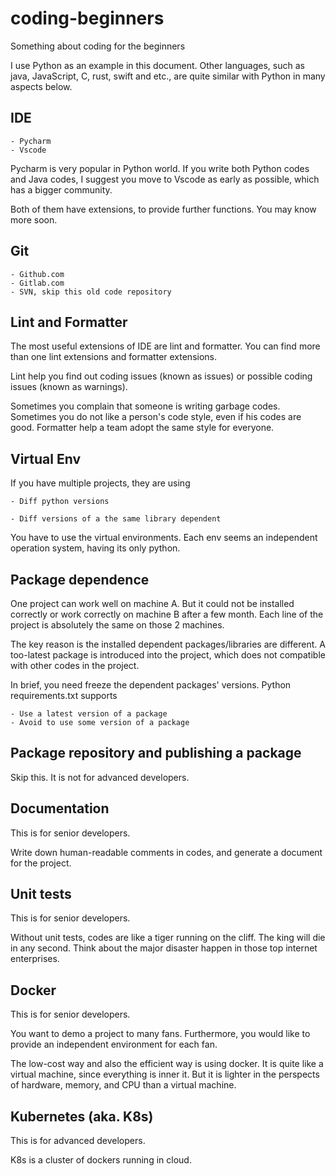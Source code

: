 # coding-beginners
Something about coding for the beginners 


I use Python as an example in this document. Other languages, such as java, JavaScript, C, rust, swift and etc., are quite similar with Python in many aspects below.    

 

## IDE 
    - Pycharm 
    - Vscode 
 
Pycharm is very popular in Python world. If you write both Python codes and Java codes, I suggest you move to Vscode as early as possible, which has a bigger community.  

 
Both of them have extensions, to provide further functions. You may know more soon.  


## Git 

    - Github.com 
    - Gitlab.com 
    - SVN, skip this old code repository 

 

## Lint and Formatter 

The most useful extensions of IDE are lint and formatter. You can find more than one lint extensions and formatter extensions. 


Lint help you find out coding issues (known as issues) or possible coding issues (known as warnings).  

 
Sometimes you complain that someone is writing garbage codes. Sometimes you do not like a person's code style, even if his codes are good. Formatter help a team adopt the same style for everyone.  

 

## Virtual Env 

If you have multiple projects, they are using 

    - Diff python versions 

    - Diff versions of a the same library dependent 

You have to use the virtual environments. Each env seems an independent operation system, having its only python.  

 

## Package dependence 

One project can work well on machine A. But it could not be installed correctly or work correctly on machine B after a few month. Each line of the project is absolutely the same on those 2 machines. 

 

The key reason is the installed dependent packages/libraries are different. A too-latest package is introduced into the project, which does not compatible with other codes in the project.  

     

In brief, you need freeze the dependent packages' versions. Python requirements.txt supports  

    - Use a latest version of a package 
    - Avoid to use some version of a package 

 

## Package repository and publishing a package 

Skip this. It is not for advanced developers. 

 

## Documentation 
This is for senior developers.  


Write down human-readable comments in codes, and generate a document for the project.  

 

## Unit tests 

This is for senior developers. 

 
Without unit tests, codes are like a tiger running on the cliff. The king will die in any second. Think about the major disaster happen in those top internet enterprises.       

 

## Docker 
This is for senior developers. 

You want to demo a project to many fans. Furthermore, you would like to provide an independent environment for each fan.  


The low-cost way and also the efficient way is using docker. It is quite like a virtual machine, since everything is inner it. But it is lighter in the perspects of hardware, memory, and CPU than a virtual machine.  

 

## Kubernetes (aka. K8s) 
This is for advanced developers. 

K8s is a cluster of dockers running in cloud.  
 
